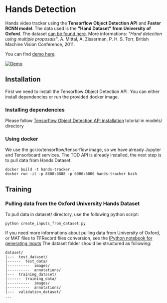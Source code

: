 # Hands Detection
Hands video tracker using the **Tensorflow Object Detection API** and **Faster RCNN model**. The data used is the **"Hand Dataset" from University of Oxford**. The dataset [can be found here](http://www.robots.ox.ac.uk/~vgg/data/hands/index.html). More informations: _"Hand detection using multiple proposals"_, A. Mittal, A. Zisserman, P. H. S. Torr, British Machine Vision Conference, 2011.

You can find [demo here](https://youtu.be/-klQ_bEPwfs).

[![Demo](http://img.youtube.com/vi/-klQ_bEPwfs/0.jpg)](http://www.youtube.com/watch?v=-klQ_bEPwfs)

## Installation
First we need to install the Tensorflow Object Detection API. You can either install dependencies or run the provided docker image.
### Installing dependencies
Please follow [Tensorflow Object Detection API installation](https://github.com/tensorflow/models/blob/master/object_detection/g3doc/installation.md) tutorial in models/ directory
### Using docker
We use the gcr.io/tensorflow/tensorflow image, so we have already Jupyter and Tensorboard services. The TOD API is already installed, the next step is to pull data from Hands Dataset.
```
docker build -t hands-tracker .
docker run -it -p 8888:8888 -p 6006:6006 hands-tracker bash
```
## Training
### Pulling data from the Oxford University Hands Dataset
To pull data in dataset/ directory, use the following python script:
```
python create_inputs_from_dataset.py
```
If you need more informations about pulling data from University of Oxford, or MAT files to TFRecord files conversion, see the [IPython notebook for generating inputs](create_inputs_from_dataset_nb.ipynb)
The dataset folder should be structured as following:
```
dataset/
|---  test_dataset/
|------  test_data/
|----------  images/
|----------  annotations/
|---  training_dataset/
|------  training_data/
|----------  images/
|----------  annotations/
|---  validation_dataset/
...
```
